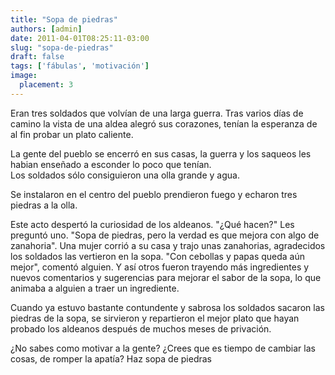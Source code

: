 ```yaml
---
title: "Sopa de piedras"
authors: [admin]
date: 2011-04-01T08:25:11-03:00
slug: "sopa-de-piedras"
draft: false
tags: ['fábulas', 'motivación']
image:
  placement: 3
---
```


Eran tres soldados que volvían de una larga guerra. Tras varios días de
camino la vista de una aldea alegró sus corazones, tenían la esperanza
de al fin probar un plato caliente.

La gente del pueblo se encerró en sus casas, la guerra y los saqueos les
habian enseñado a esconder lo poco que tenían.\
Los soldados sólo consiguieron una olla grande y agua.

Se instalaron en el centro del pueblo prendieron fuego y echaron tres
piedras a la olla.

Este acto despertó la curiosidad de los aldeanos. \"¿Qué hacen?\" Les
preguntó uno. \"Sopa de piedras, pero la verdad es que mejora con algo
de zanahoria\". Una mujer corrió a su casa y trajo unas zanahorias,
agradecidos los soldados las vertieron en la sopa. \"Con cebollas y
papas queda aún mejor\", comentó alguien. Y así otros fueron trayendo
más ingredientes y nuevos comentarios y sugerencias para mejorar el
sabor de la sopa, lo que animaba a alguien a traer un ingrediente.

Cuando ya estuvo bastante contundente y sabrosa los soldados sacaron las
piedras de la sopa, se sirvieron y repartieron el mejor plato que hayan
probado los aldeanos después de muchos meses de privación.

¿No sabes como motivar a la gente? ¿Crees que es tiempo de cambiar las
cosas, de romper la apatía? Haz sopa de piedras
